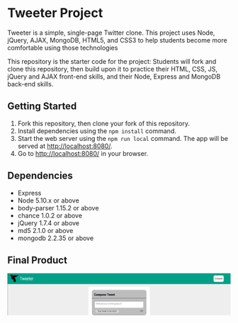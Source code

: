 # Tweeter Project

Tweeter is a simple, single-page Twitter clone. This project uses Node, jQuery, AJAX, MongoDB, HTML5, and CSS3 to help students become more comfortable using those technologies

This repository is the starter code for the project: Students will fork and clone this repository, then build upon it to practice their HTML, CSS, JS, jQuery and AJAX front-end skills, and their Node, Express and MongoDB back-end skills.

## Getting Started

1. Fork this repository, then clone your fork of this repository.
2. Install dependencies using the `npm install` command.
3. Start the web server using the `npm run local` command. The app will be served at <http://localhost:8080/>.
4. Go to <http://localhost:8080/> in your browser.

## Dependencies

- Express
- Node 5.10.x or above
- body-parser 1.15.2 or above
- chance 1.0.2 or above
- jQuery 1.7.4 or above
- md5 2.1.0 or above
- mongodb 2.2.35 or above

## Final Product
!["Page header"](https://github.com/Zharphyn/tweeter/blob/master/docs/Tweeter%20Header%20and%20Compose%20box.png)